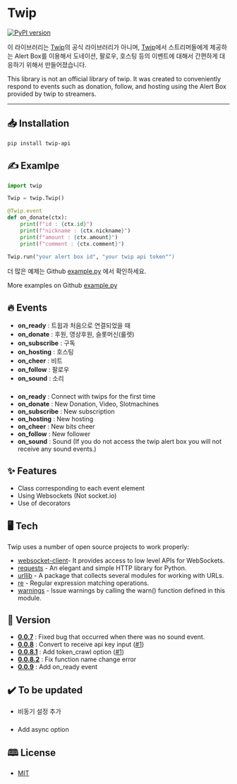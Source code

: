 # Twip

[![PyPI version](https://badge.fury.io/py/twip-api.svg)](https://badge.fury.io/py/twip-api)

이 라이브러리는 [Twip](www.twip.kr)의 공식 라이브러리가 아니며, [Twip](www.twip.kr)에서 스트리머들에게 제공하는 Alert Box를 이용해서 도네이션, 팔로우, 호스팅 등의 이벤트에 대해서 간편하게 대응하기 위해서 만들어졌습니다.

This library is not an official library of twip. It was created to conveniently respond to events such as donation, follow, and hosting using the Alert Box provided by twip to streamers.

------------


## 📥 Installation

```shell
pip install twip-api
```

## ✍️ Examlpe

```py
import twip

Twip = twip.Twip()

@Twip.event
def on_donate(ctx):
    print(f"id : {ctx.id}")
    print(f"nickname : {ctx.nickname}")
    print(f"amount : {ctx.amount}")
    print(f"comment : {ctx.comment}")
    
Twip.run("your alert box id", "your twip api token"")
```

더 많은 예제는 Github [example.py](https://github.com/junah201/Twip/blob/main/twip/example.py) 에서 확인하세요.

More examples on Github [example.py](https://github.com/junah201/Twip/blob/main/twip/example.py)

## 🔥 Events

- **on_ready** : 트윕과 처음으로 연결되었을 때
- **on_donate** : 후원, 영상후원, 슬롯머신(룰렛)
- **on_subscribe** : 구독
- **on_hosting** : 호스팅
- **on_cheer** : 비트
- **on_follow** : 팔로우
- **on_sound** : 소리

###

- **on_ready** : Connect with twips for the first time
- **on_donate** : New Donation, Video, Slotmachines
- **on_subscribe** : New subscription
- **on_hosting** : New hosting
- **on_cheer** : New bits cheer
- **on_follow** : New follower
- **on_sound** : Sound (If you do not access the twip alert box you will not receive any sound events.)

## ✨ Features

- Class corresponding to each event element
- Using Websockets (Not socket.io)
- Use of decorators

## 🖥️ Tech

Twip uses a number of open source projects to work properly:

- [websocket-client](https://github.com/websocket-client/websocket-client)- It provides access to low level APIs for WebSockets.
- [requests](https://github.com/psf/requests) - An elegant and simple HTTP library for Python.
- [urllib](https://docs.python.org/3/library/urllib.html) - A package that collects several modules for working with URLs.
- [re](https://docs.python.org/3/library/re.html?highlight=re#module-re) - Regular expression matching operations.
- [warnings](https://docs.python.org/ko/3/library/warnings.html) - Issue warnings by calling the warn() function defined in this module.


## 📖 Version

- **[0.0.7](https://pypi.org/project/twip-api/0.0.7/)** : Fixed bug that occurred when there was no sound event.
- **[0.0.8](https://pypi.org/project/twip-api/0.0.8/)** : Convert to receive api key input ([#1](https://github.com/junah201/Twip/issues/1))
- **[0.0.8.1](https://pypi.org/project/twip-api/0.0.8.1/)** : Add token_crawl option ([#1](https://github.com/junah201/Twip/issues/1))
- **[0.0.8.2](https://pypi.org/project/twip-api/0.0.8.2/)** : Fix function name change error
- **[0.0.9](https://pypi.org/project/twip-api/0.0.9/)** : Add on_ready event

## ✔️ To be updated

- 비동기 설정 추가

###

- Add async option


## 🕮 License

- [MIT](https://github.com/junah201/Twip/blob/main/LICENSE)
